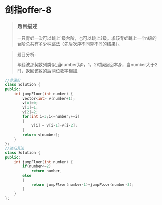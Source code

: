 # 剑指offer-8

> ### 题目描述
>
> 一只青蛙一次可以跳上1级台阶，也可以跳上2级。求该青蛙跳上一个n级的台阶总共有多少种跳法（先后次序不同算不同的结果）。

> 题目分析:
>
> 与斐波那契数列类似,当number为0，1，2时候返回本身，当number大于2时，返回该数的后两位数字相加.

```cpp
//非递归
class Solution {
public:
    int jumpFloor(int number) {
        vector<int> v(number+1);
        v[0]=0;
        v[1]=1;
        v[2]=2;
        for(int i=3;i<=number;++i)
        {
            v[i] = v[i-1]+v[i-2];
        }
        return v[number];
    }
};
//递归算法
class Solution {
public:
    int jumpFloor(int number) {
        if(number<=2)
            return number;
        else 
        {
            return jumpFloor(number-1)+jumpFloor(number-2);
        }
    }
};
```

